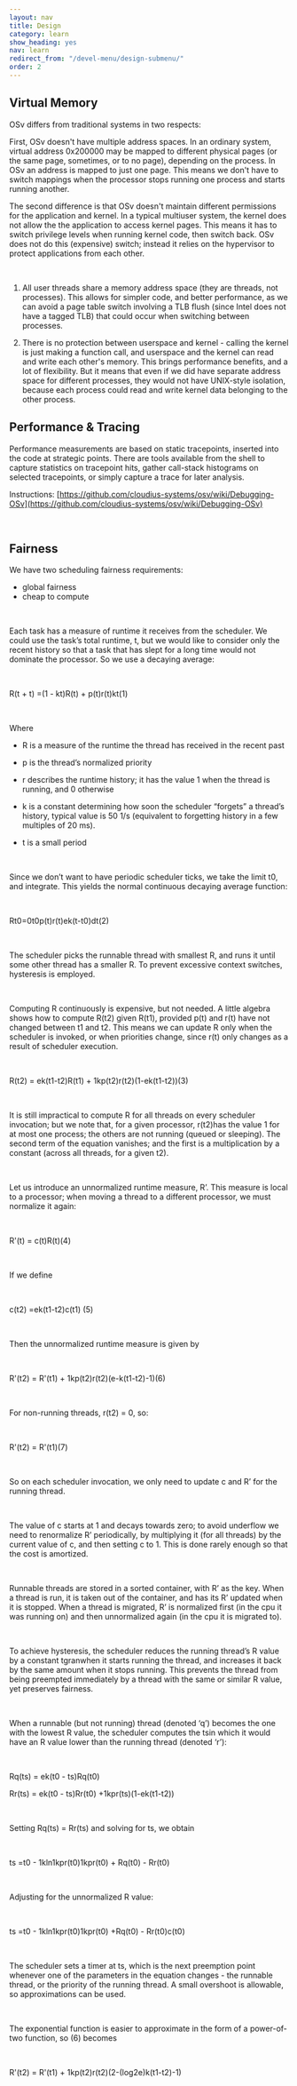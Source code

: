```yaml
---
layout: nav
title: Design
category: learn
show_heading: yes
nav: learn
redirect_from: "/devel-menu/design-submenu/"
order: 2
---
```


## Virtual Memory

OSv differs from traditional systems in two respects:

First, OSv doesn't have multiple address spaces. In an ordinary system, virtual address 0x200000 may be mapped to different physical pages (or the same page, sometimes, or to no page), depending on the process. In OSv an address is mapped to just one page. This means we don't have to switch mappings when the processor stops running one process and starts running another.

The second difference is that OSv doesn't maintain different permissions for the application and kernel. In a typical multiuser system, the kernel does not allow the the application to access kernel pages. This means it has to switch privilege levels when running kernel code, then switch back. OSv does not do this (expensive) switch; instead it relies on the hypervisor to protect applications from each other.

<!--more-->

&nbsp;

1. All user threads share a memory address space (they are threads, not processes). This allows for simpler code, and better performance, as we can avoid a page table switch involving a TLB flush (since Intel does not have a tagged TLB) that could occur when switching between processes.

2. There is no protection between userspace and kernel - calling the kernel is just making a function call, and userspace and the kernel can read and write each other's memory. This brings performance benefits, and a lot of flexibility. But it means that even if we did have separate address space for different processes, they would not have UNIX-style isolation, because each process could read and write kernel data belonging to the other process.

## Performance & Tracing

Performance measurements are based on static tracepoints, inserted into the code at strategic points. There are tools available from the shell to capture statistics on tracepoint hits, gather call-stack histograms on selected tracepoints, or simply capture a trace for later analysis.

Instructions: [https://github.com/cloudius-systems/osv/wiki/Debugging-OSv](https://github.com/cloudius-systems/osv/wiki/Debugging-OSv)

&nbsp;

## Fairness

We have two scheduling fairness requirements:

 - global fairness
 - cheap to compute

&nbsp;

Each task has a measure of runtime it receives from the scheduler. We could use the task’s total runtime, t, but we would like to consider only the recent history so that a task that has slept for a long time would not dominate the processor.  So we use a decaying average:

&nbsp;

R(t + t) =(1 - kt)R(t)  + p(t)r(t)kt(1)

&nbsp;

Where

- R is a measure of the runtime the thread has received in the recent past

- p is the thread’s normalized priority

- r describes the runtime history; it has the value 1 when the thread is running, and 0 otherwise

- k is a constant determining how soon the scheduler “forgets” a thread’s history, typical value is 50 1/s (equivalent to forgetting history in a few multiples of 20 ms).

- t is a small period

&nbsp;

Since we don’t want to have periodic scheduler ticks, we take the limit t0, and integrate. This yields the normal continuous decaying average function:

&nbsp;

Rt0=0t0p(t)r(t)ek(t-t0)dt(2)

&nbsp;

The scheduler picks the runnable thread with smallest R, and runs it until some other thread has a smaller R.  To prevent excessive context switches, hysteresis is employed.

&nbsp;

Computing R continuously is expensive, but not needed.  A little algebra shows how to compute R(t2) given  R(t1), provided p(t) and r(t) have not changed between t1 and t2. This means we can update R only when the scheduler is invoked, or when priorities change, since r(t) only changes as a result of scheduler execution.

&nbsp;

R(t2) = ek(t1-t2)R(t1) + 1kp(t2)r(t2)(1-ek(t1-t2))(3)

&nbsp;

It is still impractical to compute R for all threads on every scheduler invocation; but we note that, for a given processor, r(t2)has the value 1 for at most one process; the others are not running (queued or sleeping). The second term of the equation vanishes; and the first is a multiplication by a constant (across all threads, for a given t2).

&nbsp;

Let us introduce an unnormalized runtime measure, R’. This measure is local to a processor; when moving a thread to a different processor, we must normalize it again:

&nbsp;

R'(t) = c(t)R(t)(4)

&nbsp;

If we define

&nbsp;

c(t2) =ek(t1-t2)c(t1) (5)

&nbsp;

Then the unnormalized runtime measure is given by

&nbsp;

R'(t2) = R'(t1) + 1kp(t2)r(t2)(e-k(t1-t2)-1)(6)

&nbsp;

For non-running threads, r(t2) = 0, so:

&nbsp;

R'(t2) = R'(t1)(7)

&nbsp;

So on each scheduler invocation, we only need to update c and R’ for the running thread.

&nbsp;

The value of c starts at 1 and decays towards zero; to avoid underflow we need to renormalize R’ periodically, by multiplying it (for all threads) by the current value of c, and then setting c to 1. This is done rarely enough so that the cost is amortized.

&nbsp;

Runnable threads are stored in a sorted container, with R’ as the key. When a thread is run, it is taken out of the container, and has its R’ updated when it is stopped. When a thread is migrated, R’ is normalized first (in the cpu it was running on) and then unnormalized again (in the cpu it is migrated to).

&nbsp;

To achieve hysteresis, the scheduler reduces the running thread’s R value by a constant tgranwhen it starts running the thread, and increases it back by the same amount when it stops running. This prevents the thread from being preempted immediately by a thread with the same or similar R value, yet preserves fairness.

&nbsp;

When a runnable (but not running) thread (denoted ‘q’) becomes the one with the lowest R value, the scheduler computes the tsin which it would have an R value lower than the running thread (denoted ‘r’):

&nbsp;

Rq(ts) = ek(t0 - ts)Rq(t0)

Rr(ts) = ek(t0 - ts)Rr(t0) +1kpr(ts)(1-ek(t1-t2))

&nbsp;

Setting Rq(ts) = Rr(ts) and solving for ts, we obtain

&nbsp;

ts =t0 - 1kln1kpr(t0)1kpr(t0) + Rq(t0) - Rr(t0)

&nbsp;

Adjusting for the unnormalized R value:

&nbsp;

ts =t0 - 1kln1kpr(t0)1kpr(t0) +Rq(t0) - Rr(t0)c(t0)

&nbsp;

The scheduler sets a timer at ts, which is the next preemption point whenever one of the parameters in the equation changes - the runnable thread, or the priority of the running thread. A small overshoot is allowable, so approximations can be used.

&nbsp;

The exponential function is easier to approximate in the form of a power-of-two function, so (6) becomes

&nbsp;

R'(t2) = R'(t1) + 1kp(t2)r(t2)(2-(log2e)k(t1-t2)-1)
